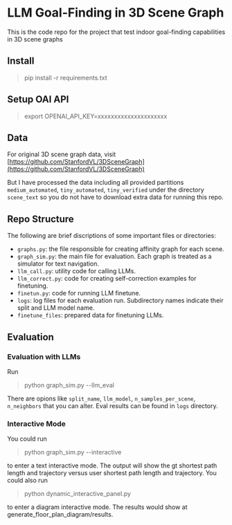 # LLM Goal-Finding in 3D Scene Graph
This is the code repo for the project that test indoor goal-finding capabilities in 3D scene graphs

## Install
> pip install -r requirements.txt

## Setup OAI API
> export OPENAI_API_KEY=xxxxxxxxxxxxxxxxxxxxx

## Data
For original 3D scene graph data, visit [https://github.com/StanfordVL/3DSceneGraph](https://github.com/StanfordVL/3DSceneGraph)

But I have processed the data including all provided partitions `medium_automated`, `tiny_automated`, `tiny_verified` under the directory `scene_text` so you do not have to download extra data for running this repo.

## Repo Structure
The following are brief discriptions of some important files or directories:
- `graphs.py`: the file responsible for creating affinity graph for each scene.
- `graph_sim.py`: the main file for evaluation. Each graph is treated as a simulator for text navigation.
- `llm_call.py`: utility code for calling LLMs.
- `llm_correct.py`: code for creating self-correction examples for finetuning.
- `finetun.py`: code for running LLM finetune.
- `logs`: log files for each evaluation run. Subdirectory names indicate their split and LLM model name.
- `finetune_files`: prepared data for finetuning LLMs.


## Evaluation
### Evaluation with LLMs
Run
> python graph_sim.py --llm_eval

There are opions like `split_name`, `llm_model`, `n_samples_per_scene`, `n_neighbors` that you can alter. 
Eval results can be found in `logs` directory.

### Interactive Mode
You could run 
> python graph_sim.py --interactive

to enter a text interactive mode. The output will show the gt shortest path length and trajectory versus user shortest path length and trajectory.
You could also run 
> python dynamic_interactive_panel.py 

to enter a diagram interactive mode.
The results would show at generate_floor_plan_diagram/results.


